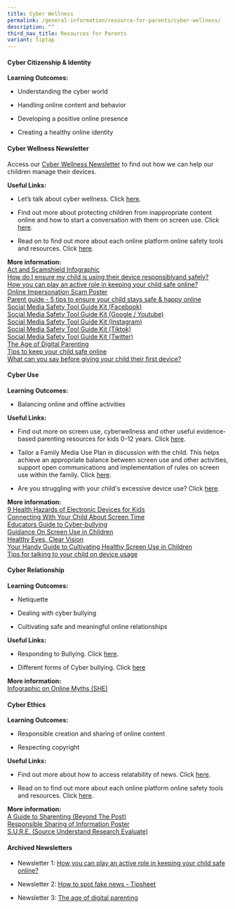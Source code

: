 ```yaml
---
title: Cyber Wellness
permalink: /general-information/resource-for-parents/cyber-wellness/
description: ""
third_nav_title: Resources for Parents
variant: tiptap
---
```

<h4><strong>Cyber Citizenship &amp; Identity</strong><br></h4>
<p><strong>Learning Outcomes:</strong> 
<br>
</p>
<ul data-tight="true" class="tight">
<li>
<p>Understanding the cyber world
<br>
</p>
</li>
<li>
<p>Handling online content and behavior
<br>
</p>
</li>
<li>
<p>Developing a positive online presence
<br>
</p>
</li>
<li>
<p>Creating a healthy online identity
<br>
</p>
</li>
</ul>
<h4><strong>Cyber Wellness Newsletter</strong></h4>
<p>Access our <a href="/files/Resource for Parents/Cyberwellness/Newsletters/Term_2_CW_Newsletter.pdf" rel="noopener noreferrer nofollow" target="_blank">Cyber Wellness Newsletter</a> to
find out how we can help our children manage their devices.</p>
<p><strong>Useful Links:</strong> 
<br>
</p>
<ul data-tight="true" class="tight">
<li>
<p>Let’s talk about cyber wellness. Click <a href="https://www.healthhub.sg/programmes/186/mindsg/caring-for-ourselves/learning-about-cyber-wellness-Teens#home" rel="noopener noreferrer nofollow" target="_blank">here</a>.
<br>
</p>
</li>
<li>
<p>Find out more about protecting children from inappropriate content online
and how to start a conversation with them on screen use. Click <a href="https://www.imda.gov.sg/digitalforlife/Digitalwellness" rel="noopener noreferrer nofollow" target="_blank">here</a>.
<br>
</p>
</li>
<li>
<p>Read on to find out more about each online platform online safety tools
and resources. Click <a href="https://www.betterinternet.sg/Resources/Resources-Listing/Tools-and-resources-for-managing-your-own-safety-online" rel="noopener noreferrer nofollow" target="_blank">here</a>.
<br>
</p>
</li>
</ul>
<p><strong>More information:</strong> 
<br><a href="/files/Resource%20for%20Parents/Cyberwellness/Cyber%20Citizenship%20&amp;%20Identity/act%20and%20scamshield%20infographic%20for%20moe%20(special%20broadcast)%20(1).pdf" rel="noopener noreferrer nofollow" target="_blank">Act and Scamshield Infographic</a> 
<br><a href="/files/Resource%20for%20Parents/Cyberwellness/Cyber%20Citizenship%20&amp;%20Identity/how%20do%20i%20ensure%20my%20child%20uses%20their%20devices%20responsibly%20(for%20pri).pdf" rel="noopener noreferrer nofollow" target="_blank">How do I ensure my child is using their device responsiblyand safely?</a> 
<br><a href="/files/Resource%20for%20Parents/Cyberwellness/Cyber%20Citizenship%20&amp;%20Identity/how%20you%20can%20play%20an%20active%20role%20in%20keeping%20your%20child%20safe%20online.pdf" rel="noopener noreferrer nofollow" target="_blank">How you can play an active role in keeping your child safe online?</a> 
<br><a href="/files/Resource%20for%20Parents/Cyberwellness/Cyber%20Citizenship%20&amp;%20Identity/online%20impersonation%20scam%20poster.pdf" rel="noopener noreferrer nofollow" target="_blank">Online Impersonation Scam Poster</a> 
<br><a href="/files/Resource%20for%20Parents/Cyberwellness/Cyber%20Citizenship%20&amp;%20Identity/parent%20guide%20-%205%20tips%20to%20ensure%20your%20child%20stays%20safe%20&amp;%20happy%20online_for%20schools.pdf" rel="noopener noreferrer nofollow" target="_blank">Parent guide - 5 tips to ensure your child stays safe &amp; happy online</a> 
<br><a href="/files/Resource%20for%20Parents/Cyberwellness/Cyber%20Citizenship%20&amp;%20Identity/social%20media%20safety%20tool%20guide%20kit_facebook.pdf" rel="noopener noreferrer nofollow" target="_blank">Social Media Safety Tool Guide Kit (Facebook)</a> 
<br><a href="/files/Resource%20for%20Parents/Cyberwellness/Cyber%20Citizenship%20&amp;%20Identity/social%20media%20safety%20tool%20guide%20kit_google_youtube.pdf" rel="noopener noreferrer nofollow" target="_blank">Social Media Safety Tool Guide Kit (Google / Youtube)</a> 
<br><a href="/files/Resource%20for%20Parents/Cyberwellness/Cyber%20Citizenship%20&amp;%20Identity/social%20media%20safety%20tool%20guide%20kit_instagram.pdf" rel="noopener noreferrer nofollow" target="_blank">Social Media Safety Tool Guide Kit (Instagram)</a> 
<br><a href="/files/Resource%20for%20Parents/Cyberwellness/Cyber%20Citizenship%20&amp;%20Identity/social%20media%20safety%20tool%20guide%20kit_tiktok.pdf" rel="noopener noreferrer nofollow" target="_blank">Social Media Safety Tool Guide Kit (Tiktok)</a> 
<br><a href="/files/Resource%20for%20Parents/Cyberwellness/Cyber%20Citizenship%20&amp;%20Identity/social%20media%20safety%20tool%20guide%20kit_twitter.pdf" rel="noopener noreferrer nofollow" target="_blank">Social Media Safety Tool Guide Kit (Twitter)</a> 
<br><a href="/files/Resource%20for%20Parents/Cyberwellness/Cyber%20Citizenship%20&amp;%20Identity/the%20age%20of%20digital%20parenting_for%20schools.pdf" rel="noopener noreferrer nofollow" target="_blank">The Age of Digital Parenting</a> 
<br><a href="/files/Resource%20for%20Parents/Cyberwellness/Cyber%20Citizenship%20&amp;%20Identity/tips%20to%20keep%20your%20child%20safe%20online.pdf" rel="noopener noreferrer nofollow" target="_blank">Tips to keep your child safe online</a> 
<br><a href="/files/Resource%20for%20Parents/Cyberwellness/Cyber%20Citizenship%20&amp;%20Identity/what%20can%20you%20say%20before%20giving%20your%20child%20their%20first%20device%20(for%20pri).pdf" rel="noopener noreferrer nofollow" target="_blank">What can you say before giving your child their first device?</a>
</p>
<h4><strong>Cyber Use</strong><br></h4>
<p><strong>Learning Outcomes:</strong> 
<br>
</p>
<ul data-tight="true" class="tight">
<li>
<p>Balancing online and offline activities
<br>
</p>
</li>
</ul>
<p><strong>Useful Links:</strong> 
<br>
</p>
<ul data-tight="true" class="tight">
<li>
<p>Find out more on screen use, cyberwellness and other useful evidence-based
parenting resources for kids 0-12 years. Click <a href="https://www.familiesforlife.sg/Parenting" rel="noopener noreferrer nofollow" target="_blank">here</a>.
<br>
</p>
</li>
<li>
<p>Tailor a Family Media Use Plan in discussion with the child. This helps
achieve an appropriate balance between screen use and other activities,
support open communications and implementation of rules on screen use within
the family. Click <a href="http://www.healthychildren.org/MediaUsePlan" rel="noopener noreferrer nofollow" target="_blank">here</a>.
<br>
</p>
</li>
<li>
<p>Are you struggling with your child's excessive device use? Click <a href="https://www.schoolbag.edu.sg/story/are-you-struggling-with-your-child-s-excessive-device-use" rel="noopener noreferrer nofollow" target="_blank">here</a>.
<br>
</p>
</li>
</ul>
<p><strong>More information:</strong> 
<br><a href="/files/Resource%20for%20Parents/Cyberwellness/Cyber%20Use/9%20health%20hazards%20of%20electronic%20devices%20for%20kids.pdf" rel="noopener noreferrer nofollow" target="_blank">9 Health Hazards of Electronic Devices for Kids</a> 
<br><a href="/files/Resource%20for%20Parents/Cyberwellness/Cyber%20Use/connecting%20with%20you%20child%20about%20screen%20time%20(for%20sec%20and%20pri).pdf" rel="noopener noreferrer nofollow" target="_blank">Connecting With Your Child About Screen Time</a> 
<br><a href="/files/Resource%20for%20Parents/Cyberwellness/Cyber%20Use/educators%20guide%20to%20cyber-bullying.pdf" rel="noopener noreferrer nofollow" target="_blank">Educators Guide to Cyber-bullying</a> 
<br><a href="/files/Resource%20for%20Parents/Cyberwellness/Cyber%20Use/guidance-on-screen-use-in-children.pdf" rel="noopener noreferrer nofollow" target="_blank">Guidance On Screen Use in Children</a> 
<br><a href="/files/Resource%20for%20Parents/Cyberwellness/Cyber%20Use/healthy%20eyes,%20clear%20vision.pdf" rel="noopener noreferrer nofollow" target="_blank">Healthy Eyes, Clear Vision</a> 
<br><a href="/files/Resource%20for%20Parents/Cyberwellness/Cyber%20Use/screen_use_infographic%20for%207to12.pdf" rel="noopener noreferrer nofollow" target="_blank">Your Handy Guide to Cultivating Healthy Screen Use in Children</a> 
<br><a href="/files/Resource%20for%20Parents/Cyberwellness/Cyber%20Use/tips%20for%20talking%20to%20your%20child%20about%20device%20usage%20(for%20sec%20and%20pri).pdf" rel="noopener noreferrer nofollow" target="_blank">Tips for talking to your child on device usage</a>
</p>
<h4><strong>Cyber Relationship</strong><br></h4>
<p><strong>Learning Outcomes:</strong> 
<br>
</p>
<ul data-tight="true" class="tight">
<li>
<p>Netiquette
<br>
</p>
</li>
<li>
<p>Dealing with cyber bullying
<br>
</p>
</li>
<li>
<p>Cultivating safe and meaningful online relationships
<br>
</p>
</li>
</ul>
<p><strong>Useful Links:</strong> 
<br>
</p>
<ul data-tight="true" class="tight">
<li>
<p>Responding to Bullying. Click <a href="https://bullyfree.sg/parents/" rel="noopener noreferrer nofollow" target="_blank">here</a>.
<br>
</p>
</li>
<li>
<p>Different forms of Cyber bullying. Click <a href="https://bullyfree.sg/cyber-bullying/" rel="noopener noreferrer nofollow" target="_blank">here</a> 
<br>
</p>
</li>
</ul>
<p><strong>More information:</strong> 
<br><a href="/files/Resource%20for%20Parents/Cyberwellness/Cyber%20Relationship/20230410%20she%20infographics%20on%20online%20myths.pdf" rel="noopener noreferrer nofollow" target="_blank">Infographic on Online Myths (SHE)</a>
</p>
<h4><strong>Cyber Ethics</strong><br></h4>
<p><strong>Learning Outcomes:</strong> 
<br>
</p>
<ul data-tight="true" class="tight">
<li>
<p>Responsible creation and sharing of online content
<br>
</p>
</li>
<li>
<p>Respecting copyright
<br>
</p>
</li>
</ul>
<p><strong>Useful Links:</strong> 
<br>
</p>
<ul data-tight="true" class="tight">
<li>
<p>Find out more about how to access relatability of news. Click <a href="https://sure.nlb.gov.sg/" rel="noopener noreferrer nofollow" target="_blank">here</a>.
<br>
</p>
</li>
<li>
<p>Read on to find out more about each online platform online safety tools
and resources. Click <a href="https://www.betterinternet.sg/Resources/Resources-Listing/Tools-and-resources-for-managing-your-own-safety-online" rel="noopener noreferrer nofollow" target="_blank">here</a>.
<br>
</p>
</li>
</ul>
<p><strong>More information:</strong> 
<br><a href="/files/Resource%20for%20Parents/Cyberwellness/Cyber%20Ethics/beyond%20the%20post%20a%20guide%20to%20sharenting%20-%20final.pdf" rel="noopener noreferrer nofollow" target="_blank">A Guide to Sharenting (Beyond The Post)</a> 
<br><a href="/files/Resource%20for%20Parents/Cyberwellness/Cyber%20Ethics/responsible%20sharing%20poster.pdf" rel="noopener noreferrer nofollow" target="_blank">Responsible Sharing of Information Poster</a> 
<br><a href="/files/Resource%20for%20Parents/Cyberwellness/Cyber%20Ethics/source%20understand%20research%20evaluate.pdf" rel="noopener noreferrer nofollow" target="_blank">S.U.R.E. (Source Understand Research Evaluate)</a>
</p>
<h4><strong>Archived Newsletters</strong></h4>
<ul data-tight="true" class="tight">
<li>
<p>Newsletter 1: <a href="/files/Resource%20for%20Parents/Cyberwellness/Newsletters/1%20how%20you%20can%20play%20an%20active%20role%20in%20keeping%20your%20child%20safe%20online.pdf" rel="noopener noreferrer nofollow" target="_blank">How you can play an active role in keeping your child safe online?</a>
</p>
</li>
<li>
<p>Newsletter 2: <a href="/files/Resource%20for%20Parents/Cyberwellness/Newsletters/2%20-%20how-to-spot-fake-news_tipsheet.pdf" rel="noopener noreferrer nofollow" target="_blank">How to spot fake news - Tipsheet</a>
</p>
</li>
<li>
<p>Newsletter 3: <a href="/files/Resource%20for%20Parents/Cyberwellness/Newsletters/3%20-%20the%20age%20of%20digital%20parenting%20for%20schools.pdf" rel="noopener noreferrer nofollow" target="_blank">The age of digital parenting</a>
</p>
</li>
</ul>
<p></p>